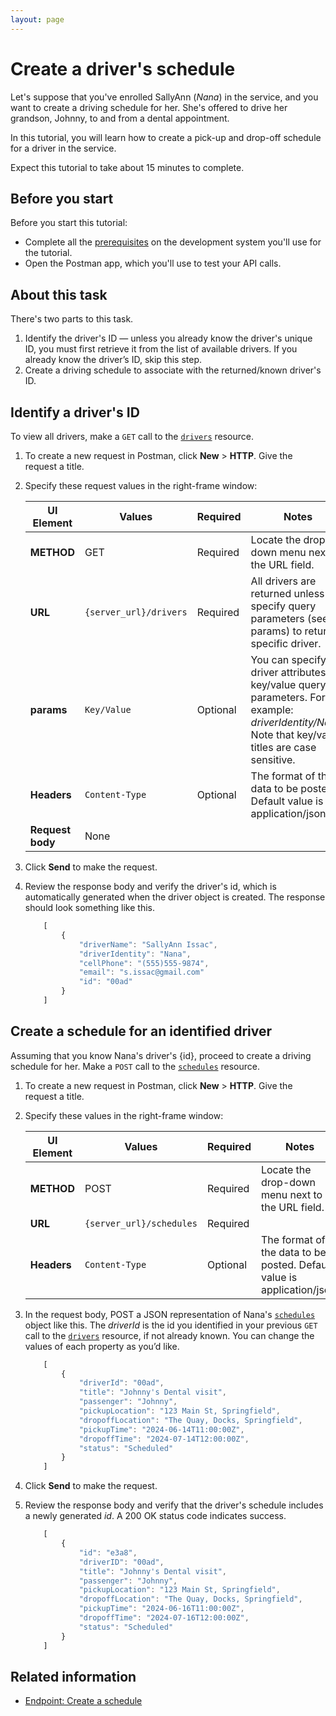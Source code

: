```yaml
---
layout: page
---
```


# Create a driver's schedule

Let's suppose that you've enrolled SallyAnn (*Nana*) in the service, and you want to create a driving schedule for her. She's offered to drive her grandson, Johnny, to and from a dental appointment.

In this tutorial, you will learn how to create a pick-up and drop-off schedule for a driver in the service.

Expect this tutorial to take about 15 minutes to complete.

## Before you start

Before you start this tutorial:

* Complete all the [prerequisites](../overview/prereqs.md) on the development system you'll use for the tutorial.
* Open the Postman app, which you'll use to test your API calls.

## About this task

There's two parts to this task.

1. Identify the driver's ID — unless you already know the driver's unique ID, you must first retrieve it from the list of available drivers. If you already know the driver’s ID, skip this step.
2. Create a driving schedule to associate with the returned/known driver's ID.

## Identify a driver's ID

To view all drivers, make a `GET` call to the [`drivers`](../reference/drivers) resource.

1. To create a new request in Postman, click **New** > **HTTP**. Give the request a title.
1. Specify these request values in the right-frame window:

    | UI Element | Values | Required | Notes |
    | -------------- | ------ | ------------ |------------ |
    | **METHOD** | GET | Required | Locate the drop-down menu next to the URL field. |
    | **URL** | `{server_url}/drivers` | Required |All drivers are returned unless you specify query parameters (see params) to return a specific driver. |
    |**params** | `Key/Value` | Optional |  You can specify driver attributes as key/value query parameters. For example: *driverIdentity/Nana*. Note that key/value titles are case sensitive.  |
    |**Headers** | `Content-Type` | Optional | The format of the data to be posted. Default value is application/json. |
    |**Request body** | None |  |  |

1. Click **Send** to make the request.
1. Review the response body and verify the driver's id, which is automatically generated when the driver object is created. The response should look something like this.

    ```js
        [
            {
                "driverName": "SallyAnn Issac",
                "driverIdentity": "Nana",
                "cellPhone": "(555)555-9874",
                "email": "s.issac@gmail.com"
                "id": "00ad"
            }
        ]   
    ```

## Create a schedule for an identified driver

Assuming that you know Nana's driver's {id}, proceed to create a driving schedule for her.
Make a `POST` call to the [`schedules`](../reference/schedules) resource.

1. To create a new request in Postman, click **New** > **HTTP**. Give the request a title.
1. Specify these values in the right-frame window:

    | UI Element | Values | Required | Notes |
    | -------------- | ------ | ------------ |------------ |
    | **METHOD** | POST | Required | Locate the drop-down menu next to the URL field. |
    | **URL** | `{server_url}/schedules` | Required |  |
    |**Headers** | `Content-Type` | Optional | The format of the data to be posted. Default value is application/json. |

1. In the request body, POST a JSON representation of Nana's [`schedules`](../reference/schedules) object like this.
The *driverId* is the id you identified in your previous `GET` call to the [`drivers`](../reference/drivers) resource, if not already known. You can change the values of each property as you’d like.

    ```js
        [
            {
                "driverId": "00ad",
                "title": "Johnny's Dental visit",
                "passenger": "Johnny",
                "pickupLocation": "123 Main St, Springfield",
                "dropoffLocation": "The Quay, Docks, Springfield",
                "pickupTime": "2024-06-14T11:00:00Z",
                "dropoffTime": "2024-07-14T12:00:00Z",
                "status": "Scheduled"
            }
        ]
    ```

1. Click **Send** to make the request.

1. Review the response body and verify that the driver's schedule includes a newly generated *id*. A 200 OK status code indicates success.

    ```js
        [
            {
                "id": "e3a8",
                "driverID": "00ad",
                "title": "Johnny's Dental visit",
                "passenger": "Johnny",
                "pickupLocation": "123 Main St, Springfield",
                "dropoffLocation": "The Quay, Docks, Springfield",
                "pickupTime": "2024-06-16T11:00:00Z",
                "dropoffTime": "2024-07-16T12:00:00Z",
                "status": "Scheduled"
            }
        ]  
    ```

## Related information

* [Endpoint: Create a schedule](../reference/schedules-create-schedule.md)
